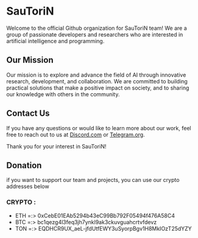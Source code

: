 # SauToriN

Welcome to the official Github organization for SauToriN team! We are a group of passionate developers and researchers who are interested in artificial intelligence and programming.

## Our Mission

Our mission is to explore and advance the field of AI through innovative research, development, and collaboration. We are committed to building practical solutions that make a positive impact on society, and to sharing our knowledge with others in the community.

## Contact Us

If you have any questions or would like to learn more about our work, feel free to reach out to us at [Discord.com](https://discord.gg/pFRHjCAYgn) or [Telegram.org](https://t.me/SauToriN_Team).

Thank you for your interest in SauToriN!


## Donation
if you want to support our team and projects, you can use our crypto addresses below

### CRYPTO : 
- ETH =:>  0xCebE01EAb5294b43eC99Bb792F05494f476A58C4
- BTC =:>  bc1qezg4l3feq3jh7ynkl9ak3ckuvguahcrtvfdevz
- TON =:>
EQDHCR9UX_aeL-jfdUtfEWY3uSyorpBgv1H8MkIOzT25dYZY